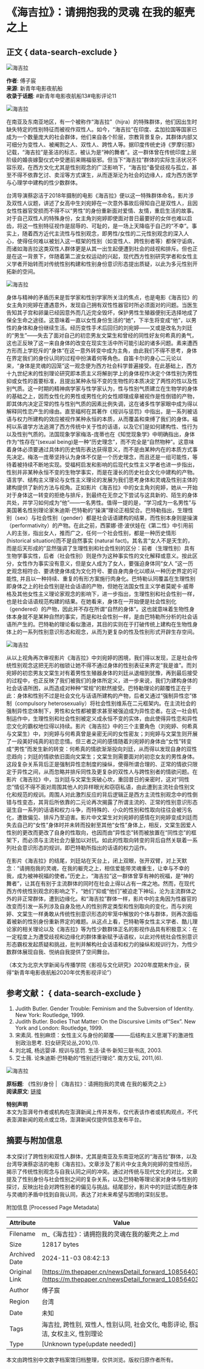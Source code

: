 # 《海吉拉》：请拥抱我的灵魂 在我的躯壳之上

## 正文 { data-search-exclude }


![海吉拉](https://image.thepaper.cn/publish/interaction/image/3/954/587.jpg)

**作者**: 傅子宸  
**来源**: 新青年电影夜航船  
**收录于话题**: #新青年电影夜航船13#电影评论11  

![海吉拉](https://imagepphcloud.thepaper.cn/pph/image/109/622/329.jpg)

在南亚及东南亚地区，有一个被称作“海吉拉”（hijra）的特殊群体，他们因出生时缺失特定的性别特征而被视作双性人。如今，“海吉拉”在印度、孟加拉国等国家已成为一个数量庞大的社会群体，他们来自各个阶层，宗教背景复杂，其群体内部又可细分为变性人、被阉割之人、双性人、跨性人等。据印度传统史诗《罗摩衍那》记载，“海吉拉”是圣洁的标志，被认为是“神的舞者”。这一群体曾在传统印度上层阶级的婚丧嫁娶仪式中受邀前来赐福驱邪。但当下“海吉拉”群体的实际生活状况不容乐观，在西方文化尤其是性别观念的广泛影响下，“海吉拉”备受歧视与孤立，甚至不得不依靠乞讨、卖淫等方式谋生，从而逐渐沦为社会的边缘人，成为西方医学与心理学中建构的性少数群体。

台湾导演蔡宓洁于2018年摄制的电影《海吉拉》便以这一特殊群体命名，影片涉及双性人议题，讲述了女高中生刘宛婷在一次意外事故后得知自己是双性人，且因女性性器官受损而不得不以“男性”的身份重新面对爱情、友情，重启生活的故事。对于自己双性人的特殊身份，女主角刘宛婷即使面对昔日最要好的女伴也难以启齿，将这一性别特征视作是屈辱的、可耻的，是一场上天降临于自己的“不幸”。事实上，随着西方近代主流性与性别观念，即男性/女性的二元性别观念的深入人心，使得任何难以被划入这一框架的性别（如变性人、跨性别者等）都保守诟病，而诸如海吉拉这类双性人群体更是从其一出生起便遭到社会的歧视和排斥。但也正是在这一背景下，伴随着第二波女权运动的兴起，现代西方性别研究学者和女性主义学者开始转而对传统性别构建和性别身份意识形态提出质疑，以此为多元性别开拓新的空间。

![海吉拉](https://imagepphcloud.thepaper.cn/pph/image/109/622/331.jpg)

身体与精神的矛盾历来是哲学家和性别学家所关注的焦点，也是电影《海吉拉》的女主角刘宛婷在遭遇意外，发现自己拥有双性性器官时所必须面对的问题。当医生告知其子宫和卵巢已经因意外而几近完全毁坏，保护男性生殖器便别无选择地成了保全生命之途径。这意味着一直以女性身份生活的“她”，下半生将变成“他”，以男性的身体和身份继续生活。经历变性手术后回归的刘宛婷——又或是改名为刘廷的“男生”——失去了面对自己的初恋男友文棠生和曾经的同性好友何希真的勇气，这也正反映了这一来自身体的改变在现实生活中所可能引起的诸多问题。素来遭西方形而上学贬斥的“身体”在这一意外转变中成为主角，由此我们不得不思考，身体在界定我们的身份认同的过程中扮演着何等角色。自笛卡尔的身心二元论以来，“身体是灵魂的囚笼”这一观念便为西方社会科学普遍接受。在此基础上，西方十九世纪末的性别理论研究即本质主义将解剖学上的身体视作决定个体性别为男性抑或女性的首要标准，且提出某种永恒不变的生物性的本质决定了两性的性以及性别气质。这一时期的精神病学家与性学家认为，性与性别气质建立在生物学的身体的基础之上，因而女性化的男性或男性化的女性顺理成章被视作是性倒错的产物，即其体内决定正常的性与性别气质的因素比例失调，这在诸多性学家眼中成为得以解释同性恋产生的缘由。直至福柯在其著作《规训与惩罚》中指出，是一系列被话语与权力所建构的效应被视作某种永恒的本质，从而覆盖和束缚了我们的身体。福柯以系谱学方法追溯了西方传统中关于性的话语，以及它们是如何建构性、性行为以及性别气质的。法国现象学家梅洛-庞蒂也在《知觉现象学》中明确指出，身体作为“性存在”(sexual being)是一种“历史理念”，而不完全是“自然物种”。这意味着身体必须要通过具体的历史情形表达获得意义，而不是由某种内在的本质方式事先决定。梅洛一庞蒂坚持认为身体不仅是一个历史理念，而且还是一组可能性，等待着被持续不断地实现。受福柯启发和影响的后现代女性主义学者也进一步指出，性别并非某种永恒不变的生物学事实，而是在漫长的历史社会文化中建构的产物。语言学、结构主义理论与女性主义理论的发展为我们思考身体和灵魂及性别主体的建构提供了新的方法与视角。正如影片《海吉拉》中的女主角刘宛婷，她从一开始对于身体这一转变的拒绝与排斥，到最终在无奈之下尝试与这具新的、陌生的身体共处，并学习如何成为“他”——一名男性。值得一提的是，“学习成为一名男性”与美国著名性别理论家朱迪斯·巴特勒的“操演”理论正相契合。巴特勒指出，生理性别（sex）与社会性别（gender）都是社会话语建构的结果，而性别本身则是操演（performativity）的产物。在此之前，西蒙娜·德·波伏娃在《第二性》中引用前人的主张，指出女人，推而广之，任何一个社会性别，都是一种历史情形 (historical situation)而不是自然事实 (natural fact)。其名言“女人不是天生的，而是后天形成的”显然强调了生理性别和社会性别的区分：前者（生理性别）具有生物学事实性，后者（社会性别）则是作为这种事实性的文化解释或意义。按此区分，女性作为事实没有意义，但是女人成为了女人，要强迫身体同“女人 ”这一历史观念相符合、要诱使身体成为文化符号、要自身肉身化以顺从一种历史界定的可能性, 并且以一种持续、重复的有形方案施行肉身化。巴特勒认同覆盖在生理性别即身体之上的社会性别是社会话语的产物，但她在法国女性主义学者莫妮卡·威蒂格及其他女性主义理论家观念的影响下，进一步指出，生理性别和社会性别一样，也是社会话语规范构建的结果。在她看来，身体在一开始便是社会性别化（gendered）的产物，因此并不存在所谓“自然的身体”。这也就意味着生物性身体本身就不是某种自然的事实，而是和社会性别一样，是由巴特勒所分析的社会话语所产生的。巴特勒的理论看似激进，其目的实则在于打破传统上建构在生物性身体上的一系列性别意识形态和观念，从而为更复杂的性及性别形式开辟生存空间。

![海吉拉](https://imagepphcloud.thepaper.cn/pph/image/109/622/333.jpg)

从以上视角再次审视影片《海吉拉》中刘宛婷的困境，我们得以发现，正是社会传统性别观念这把无形的枷锁让她不得不通过身体的性别表征来界定“我是谁”。而刘宛婷的初恋男友文棠生对有着男性生殖器身体的刘廷从退缩到犹豫，再到最后接受的过程中，也正反映了我们被我们的身体所定义，进一步来说，我们为建构身体的社会话语所困，从而造成对种种“常规”的默然接受。巴特勒理论的颠覆性正在于此：身体和性别不过是社会文化与话语所建构的产物，后者又通过“强制异性恋”体制（compulsory heterosexualiy）将社会性别维系在二元框架内。在主流社会的强制异性恋体制下，男性和女性都被要求甚至被强迫成为异性恋者。在这一社会机制运作中，生理性别和社会性别被定义成永恒不变的实体，由此使得异性恋和异性恋文化的霸权地位得以持续。影片《海吉拉》中的三个主要角色（刘宛婷、何希真与文棠生）中，刘宛婷与何希真曾是亲密无间的女性密友；刘宛婷与文棠生则开展了一段美好纯真的初恋恋情。但三者之间的感情随着刘宛婷的身体由“女性”转变成“男性”而发生新的转变：何希真的情欲渐渐投向刘廷，从而得以发现自身的双性恋趋向；刘廷的情欲依旧面向文棠生；文棠生则需要面对的初恋女友的男性身体。这段复杂关系背后正是强制异性恋制度的操纵，使得所谓合理的、正常的情欲只限定于异性之间，从而忽略并排斥同性及更复杂的双性人与跨性别者的情欲问题。在影片《海吉拉》中，当刘廷与文棠生突破心坎，重回昔日的亲密时，这对“同性恋”情侣不得不面对周围其他人的异样眼光和窃窃私语，由此遭到主流社会性别文化和规范的规训。周围人对此激烈反应的背后逻辑正是西方主流性别观念中的性倒错与性变态，其背后所依靠的二元论再次揭露了所谓主流的、正常的性别意识形态诞生自一系列的话语和权力斗争，而特殊的、小众的性别和性取向往往会被污名化，遭致偏见、排斥乃至迫害。影片中文棠生对刘宛婷的感情在刘宛婷变成刘廷而失去自己的“女性”身体时并未转而投射至其他“女性”身体上，相反，文棠生因爱人性别的更改而更改了自身的性取向，也因而由“异性恋”转而被放置在“同性恋”的框架下，而必须与主流社会力量加以对抗。如此的性取向转变的背后自然关联着一系列社会意识形态的规训，即巴特勒所指出的话语的权力运作。

在影片《海吉拉》的结尾，刘廷站在天台上，闭上双眼，张开双臂，对上天默念：“请拥抱我的灵魂，在我的躯壳之上，相信爱能带灵魂重生，让幸与不幸的我，成为被神祝福的使者。”历史上，“海吉拉”这一群体曾享有神的祝福，是“神的舞者”，让其在有别于主流群体的同时在社会上得以占有一席之地。然而，在现代西方传统性别观念的影响之下，“她们”抑或“他们”被迫走下神坛，沦为主流群体之外的非正常群体，遭到边缘化。和“海吉拉”群体一样，影片中的主角因为性器官的改变而引发一系列涉及自身及他人的性别界定类型和性别取向的变化，而与刘宛婷、文棠生一样勇敢从传统性别意识形态的牢笼中解放的个体与群体，则再次面临着被新的性别身份重新界定的难题。从这点上看，巴特勒等女性主义学者、酷儿理论家的相关理论以及《海吉拉》等为性少数群体正名的影视作品具有积极意义：在一定程度上为遭受歧视和边缘化的群体重新赋予话语权，以此对传统社会性别意识形态霸权发起质疑和挑战，批判并解构社会话语和权力的操纵和规训行为，为性少数群体展现自我、悦纳自我提供了空间舞台。

（本文为北京大学新闻与传播学院《影视与文化研究》2020年度期末作业，获得“新青年电影夜航船2020年优秀影视评论”）

## 参考文献： { data-search-exclude }

1. Judith Butler. Gender Trouble: Feminism and the Subversion of Identity. New York: Routledge, 1999.
2. Judith Butler. Bodies That Matter: On the Discursive Limits of“Sex”. New York and London: Routledge, 1999.
3. 宋素凤. 性别麻烦：女性主义与身份的颠覆———后结构主义思潮下的激进性别政治思考. 妇女研究论丛,2010,(1).
4. 刘北城, 杨远婴译. 规训与惩罚. 生活·读书·新知三联书店, 2003.
5. 艾士薇. 论朱迪斯·巴特勒的“性别述行理论”. 南方文坛, 2011,(6).

![海吉拉](https://imagepphcloud.thepaper.cn/pph/image/109/622/334.jpg)

**原标题**: 《性别/身份 | 《海吉拉》：请拥抱我的灵魂 在我的躯壳之上》  
**阅读原文**: [链接](http://mp.weixin.qq.com/s?__biz=MzUyODAxNjg5Ng==&mid=2247486084&idx=1&sn=322c9166ac6dbcac11975c8200db2f92&chksm=fa77f9ebcd0070fdf9cee4a7272c6c722746d4af1b61e2d9e5cdfa3e82169e9f96b9551d8776#rd)  

**特别声明**  
本文为澎湃号作者或机构在澎湃新闻上传并发布，仅代表该作者或机构观点，不代表澎湃新闻的观点或立场，澎湃新闻仅提供信息发布平台。

## 摘要与附加信息

<!-- tcd_abstract -->
本文探讨了跨性别和双性人群体，尤其是南亚及东南亚地区的“海吉拉”群体，以及台湾导演蔡宓洁的电影《海吉拉》。文章涉及了影片中女主角刘宛婷的变性经历，揭示了传统性别观念与自我认同之间的冲突。通过对传统与现代文化的对比，文章提及了性别身份与社会性别之间的复杂关系，以及巴特勒等理论家对身体与性别的探讨，反映出社会对跨性别者的偏见与挑战。结尾部分，影片中的刘廷试图在身体与灵魂的矛盾中找到自我认同，表达了对未来希望与困境的深刻反思。
<!-- tcd_abstract_end -->

附加信息 [Processed Page Metadata]

| Attribute       | Value                                  |
|-----------------|----------------------------------------|
| Filename        | m_《海吉拉》：请拥抱我的灵魂在我的躯壳之上.md                             |
| Size            | 12817 bytes                           |
| Archived Date   | 2024-11-03 08:42:13                             |
| Original Link   | [https://m.thepaper.cn/newsDetail_forward_10856403](https://m.thepaper.cn/newsDetail_forward_10856403)                       |
| Author          | 傅子宸                               |
| Region          | 台湾                               |
| Date            | 未知                                 |
| Tags            | 海吉拉, 跨性别, 双性人, 性别认同, 社会文化, 电影评论, 蔡宓洁, 女权主义, 性别理论                                 |
| Type            | [Unknown type(update needed)]                                 |
<!-- tcd_table_end -->

本文由跨性别中文数字档案馆归档整理，仅供浏览。版权归原作者所有。

